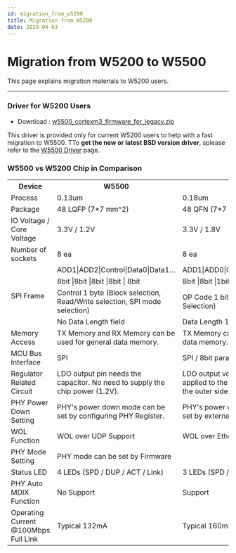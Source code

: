 ```yaml
---
id: migration_from_w5200
title: Migration from W5200
date: 2020-04-03
---
```


# Migration from W5200 to W5500

This page explains migration materials to W5200 users.

-----

### Driver for W5200 Users

  - Download :  [w5500_cortexm3_firmware_for_legacy.zip](/img/products/w5500/w5500_cortexm3_firmware_for_legacy.zip)

This driver is provided only for current W5200 users to help with a fast migration to W5500. TTo **get the new or latest BSD version driver**, splease refer to the [W5500 Driver](driver) page.

### W5500 vs W5200 Chip in Comparison

<table>
<tbody>
<tr>
<th>Device</th><th>W5500</th><th>W5200</th>
</tr>
<tr>
<td>Process</td>
<td>0.13um</td>
<td>0.18um</td>
</tr>
<tr>
<td>Package</td>
<td>48 LQFP (7*7 mm^2)</td>
<td>48 QFN  (7*7 mm^2)</td>
</tr>
<tr>
<td>IO Voltage / Core Voltage</td>
<td>3.3V / 1.2V </td>
<td>3.3V / 1.8V </td>
</tr>
<tr>
<td>Number of sockets</td>
<td>8 ea</td>
<td>8 ea</td>
</tr>
<tr>
<td rowspan="4">SPI Frame</td>
<td>ADD1|ADD2|Control|Data0|Data1…</td>
<td>ADD1|ADD0|OP+LEN1|LEN0|Data…</td>
</tr>
<tr>
<td>8bit |8bit |8bit |8bit | 8bit</td>
<td>8bit |8bit |1bit +7bit |8bit | 8bit</td>
</tr>
<tr>
<td>Control 1 byte (Block selection, Read/Write selection, SPI mode selection)</td>
<td>OP Code 1 bit (Read/Write Selection)</td>
</tr>
<tr>
<td>No Data Length field</td>
<td>Data Length 15bit</td>
</tr>
<tr>
<td>Memory Access</td>
<td>TX Memory and RX Memory can be used for general data memory.</td>
<td>TX Memory can be used for general data memory.</td>
</tr>
<tr>
<td>MCU Bus Interface</td>
<td>SPI</td>
<td>SPI / 8bit parallel indirect bus mode</td>
</tr>
<tr>
<td>Regulator Related Circuit</td>
<td>LDO output pin needs the capacitor. No need to supply the chip power (1.2V).</td>
<td>LDO output voltage (1.8V) must be applied to the chip power (1.8V) at the outer side of the chip package.</td>
</tr>
<tr>
<td>PHY Power Down Setting</td>
<td>PHY's power down mode can be set by configuring PHY Register.</td>
<td>PHY's power down mode can be set by external pin.</td>
</tr>
<tr>
<td>WOL Function</td>
<td>WOL over UDP Support</td>
<td>WOL over Ethernet Support</td>
</tr>
<tr>
<td>PHY Mode Setting</td>
<td>PHY mode can be set by Firmware</td>
<td></td>
</tr>
<tr>
<td>Status LED</td>
<td>4 LEDs (SPD / DUP / ACT / Link)</td>
<td>3 LEDs (SPD / DUP / Link)</td>
</tr>
<tr>
<td>PHY Auto MDIX Function</td>
<td>No Support</td>
<td>Support</td>
</tr>
<tr>
<td>Operating Current @100Mbps Full Link</td>
<td>Typical 132mA</td>
<td>Typical 160mA</td>
</tr>
</tbody>
</table>
